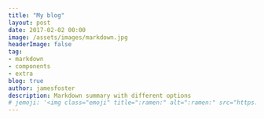 ```yaml
---
title: "My blog"
layout: post
date: 2017-02-02 00:00
image: /assets/images/markdown.jpg
headerImage: false
tag:
- markdown
- components
- extra
blog: true
author: jamesfoster
description: Markdown summary with different options
# jemoji: '<img class="emoji" title=":ramen:" alt=":ramen:" src="https://assets.github.com/images/icons/emoji/unicode/1f35c.png" height="20" width="20" align="absmiddle">'
---
```

